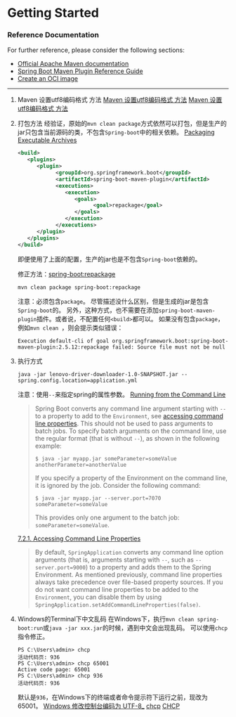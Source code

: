 # Getting Started

### Reference Documentation

For further reference, please consider the following sections:

* [Official Apache Maven documentation](https://maven.apache.org/guides/index.html)
* [Spring Boot Maven Plugin Reference Guide](https://docs.spring.io/spring-boot/docs/2.6.6/maven-plugin/reference/html/)
* [Create an OCI image](https://docs.spring.io/spring-boot/docs/2.6.6/maven-plugin/reference/html/#build-image)

---

1. Maven 设置utf8编码格式 方法
   [Maven 设置utf8编码格式 方法](https://blog.csdn.net/laow1314/article/details/108759701)
   [Maven 设置utf8编码格式 方法](https://codeleading.com/article/14374739596/)
2. 打包方法
   经验证，原始的`mvn clean package`方式依然可以打包，但是生产的jar只包含当前源码的类，不包含`Spring-boot`中的相关依赖。
   [Packaging Executable Archives](https://docs.spring.io/spring-boot/docs/2.6.6/maven-plugin/reference/htmlsingle/#packaging)
   ``` xml
   <build>
      <plugins>
         <plugin>
               <groupId>org.springframework.boot</groupId>
               <artifactId>spring-boot-maven-plugin</artifactId>
               <executions>
                  <execution>
                     <goals>
                           <goal>repackage</goal>
                     </goals>
                  </execution>
               </executions>
         </plugin>
      </plugins>
   </build>
   ```
   即便使用了上面的配置，生产的jar也是不包含`Spring-boot`依赖的。

   修正方法：[spring-boot:repackage](https://docs.spring.io/spring-boot/docs/2.6.6/maven-plugin/reference/htmlsingle/#goals-repackage)
   ``` shell
   mvn clean package spring-boot:repackage
   ```
   注意：必须包含`package`。
   尽管描述没什么区别，但是生成的jar是包含`Spring-boot`的。
   另外，这种方式，也不需要在添加`spring-boot-maven-plugin`插件。或者说，不配置任何`<build>`都可以。
   如果没有包含`package`，例如`mvn clean `，则会提示类似错误：
   ``` log
   Execution default-cli of goal org.springframework.boot:spring-boot-maven-plugin:2.5.12:repackage failed: Source file must not be null
   ```
3. 执行方式
   ``` shell
   java -jar lenovo-driver-downloader-1.0-SNAPSHOT.jar --spring.config.location=application.yml
   ```
   注意：使用`--`来指定spring的属性参数。
   [Running from the Command Line](https://docs.spring.io/spring-boot/docs/2.6.6/reference/htmlsingle/#howto.batch.running-from-the-command-line)
   > Spring Boot converts any command line argument starting with `--` to a property to add to the `Environment`, see [accessing command line properties](https://docs.spring.io/spring-boot/docs/2.6.6/reference/htmlsingle/#features.external-config.command-line-args). This should not be used to pass arguments to batch jobs. To specify batch arguments on the command line, use the regular format (that is without `--`), as shown in the following example:
   > ``` shell
   > $ java -jar myapp.jar someParameter=someValue anotherParameter=anotherValue
   > ```
   > If you specify a property of the Environment on the command line, it is ignored by the job. Consider the following command:
   > ``` shell
   > $ java -jar myapp.jar --server.port=7070 someParameter=someValue
   > ```
   > This provides only one argument to the batch job: `someParameter=someValue`.

   [7.2.1. Accessing Command Line Properties](https://docs.spring.io/spring-boot/docs/2.6.6/reference/htmlsingle/#features.external-config.command-line-args)
   > By default, `SpringApplication` converts any command line option arguments (that is, arguments starting with `--`, such as `--server.port=9000`) to a property and adds them to the Spring Environment. As mentioned previously, command line properties always take precedence over file-based property sources.
   > If you do not want command line properties to be added to the `Environment`, you can disable them by using `SpringApplication.setAddCommandLineProperties(false)`.
4. Windows的Terminal下中文乱码
   在Windows下，执行`mvn clean spring-boot:run`或`java -jar xxx.jar`的时候，遇到中文会出现乱码。
   可以使用`chcp`指令修正。
   ```shell
   PS C:\Users\admin> chcp
   活动代码页: 936
   PS C:\Users\admin> chcp 65001
   Active code page: 65001
   PS C:\Users\admin> chcp 936
   活动代码页: 936
   ```
   默认是`936`，在Windows下的终端或者命令提示符下运行之前，现改为65001。
   [Windows 修改控制台编码为 UTF-8_](https://mxy.cool/2021052715441/)
   [chcp](https://learn.microsoft.com/zh-cn/windows-server/administration/windows-commands/chcp)
   [CHCP](https://ss64.com/nt/chcp.html)
